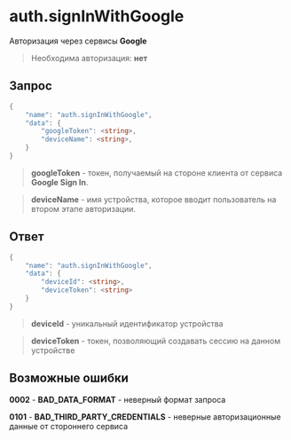 # auth.signInWithGoogle
Авторизация через сервисы **Google**
> Необходима авторизация: **нет**

## Запрос
```c#
{
    "name": "auth.signInWithGoogle",
    "data": {
        "googleToken": <string>,
        "deviceName": <string>,
    }
}
```

> **googleToken** - токен, получаемый на стороне клиента от сервиса **Google Sign In**.

> **deviceName** - имя устройства, которое вводит пользователь на втором этапе авторизации.

## Ответ

```c#
{
    "name": "auth.signInWithGoogle",
    "data": {
        "deviceId": <string>,
        "deviceToken": <string>
    }
}
```

> **deviceId** - уникальный идентификатор устройства

> **deviceToken** - токен, позволяющий создавать сессию на данном устройстве

## Возможные ошибки
**0002** - **BAD_DATA_FORMAT** - неверный формат запроса

**0101** - **BAD_THIRD_PARTY_CREDENTIALS** - неверные авторизационные данные от стороннего сервиса

